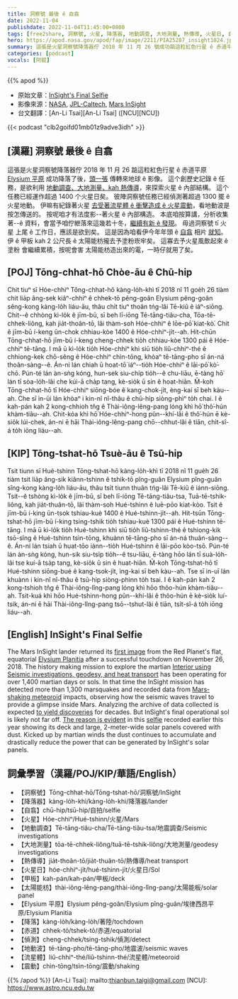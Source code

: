 ```yaml
---
title: 洞察號 最後 ê 自翕
date: 2022-11-04
publishdate: 2022-11-04T11:45:00+0800
tags: [free2share, 洞察號, 火星, 降落器, 地動調查, 大地測量, 熱傳導, 火星日, 自翕, 甲板, 太陽能枋, Elysium 平原, 降落, 赤道, 偵測, 地震波, 流星體]
hero: https://apod.nasa.gov/apod/fap/image/2211/PIA25287_insight1024.jpg
summary: 這張是火星洞察號降落器佇 2018 年 11 月 26 號成功踮這粒紅色行星 ê 赤道平原 Elysium 平原降落了後，頭一張傳轉來地球 ê 影像。
categories: [podcast]
vocals: [阿錕]
---
```


{{% apod %}}

- 原始文章：[InSight's Final Selfie](https://apod.nasa.gov/apod/ap221104.html)
- 影像來源：[NASA](https://www.nasa.gov), [JPL-Caltech](https://www.jpl.nasa.gov/), [Mars InSight](https://mars.nasa.gov/insight/)
- 台文翻譯：[An-Li Tsai][An-Li Tsai] ([NCU][NCU])

{{< podcast "clb2goifd01mb01z9adve3idh" >}}

## [漢羅] 洞察號 最後 ê 自翕
這張是火星洞察號降落器佇 2018 年 11 月 26 踮這粒紅色行星 ê 赤道平原 [Elysium 平原][Elysium Planitia] 成功降落了後，[頭一張][first image] 傳轉來地球 ê 影像。
這个創歷史記錄 ê 任務，是欲利用 [地動調查、大地測量、kah 熱傳導][Interior using Seismic investigations, geodesy, and heat transport]，來探索火星 ê 內部結構。
這个任務已經運作超過 1400 个火星日矣。
彼陣洞察號任務已經偵測著超過 1300 擺 ê 火星地動。
伊嘛有紀錄著火星 [去受著流星體 ê 衝擊造成 ê 火星震動][Mars-shaking meteoroid]，看地動波是按怎傳送的。
按呢咱才有法度影--著火星 ê 內部構造。
本底咱按算講，分析收集著--ê 資料，會當予咱佇紲落來這幾若十冬，[繼續有新 ê 發現][to yield discoveries]。
毋過洞察號 tī 火星 上尾 ê 工作日，應該是欲到矣。
這是因為咱看伊今年年頭 ê [自翕][selfie] 相片 [就知][The reason is evident]。
伊 ê 甲板 kah 2 公尺長 ê 太陽能枋攏去予塗粉崁牢矣。
這寡去予火星風歕起來 ê 塗粉 會繼續累積，按呢會害 太陽能枋造出來的電，一時仔就用了矣。

## [POJ] Tōng-chhat-hō Chòe-āu ê Chū-hip
Chit tiuⁿ sī Hóe-chhiⁿ Tōng-chhat-hō kàng-lo̍h-khì tī 2018 nî 11 goe̍h 26 tiàm chit lia̍p âng-sek kiâⁿ-chhiⁿ ê chhek-tō pêng-goân Elysium pêng-goân sêng-kong kàng-lo̍h liáu-āu, thâu chi̍t tiuⁿ thoân tńg-lâi Tē-kiû ê iáⁿ-siōng.
Chit--ê chhòng kì-lo̍k ê jīm-bū, sī beh lī-iōng Tē-tāng-tiâu-cha, Tōa-tē-chhek-liông, kah jia̍t-thoân-tō, lâi thàm-soh Hóe-chhiⁿ ê lōe-pō͘ kiat-kò͘.
Chit ê jīm-bū í-keng ūn-chok chhiau-kòe 1400 ê Hóe-chhiⁿ-ji̍t--ah.
Hit-chūn Tōng-chhat-hō jīm-bū í-keng cheng-chhek tio̍h chhiau-kòe 1300 pái ê Hóe-chhiⁿ tē-tāng.
I mā ū kì-lo̍k tio̍h Hóe-chhiⁿ khì siū tio̍h liû-chhiⁿ-thé ê chhiong-kek chō-sêng ê Hóe-chhiⁿ chìn-tōng, khòaⁿ tē-tāng-pho sī án-ná thoân-sàng--ê.
Án-ni lán chiah ū hoat-tō͘ iáⁿ--tio̍h Hóe-chhiⁿ ê lāi-pō͘ kò͘-chō.
Pún-té lán àn-sǹg kóng, hun-sek siu-chi̍p tio̍h--ê chu-liāu, ē-tàng hō͘ lán tī sòa-lo̍h-lâi che kúi-ā cha̍p tang, kè-sio̍k ū sin ê hoat-hiān.
M̄-koh Tōng-chhat-hō tī Hóe-chhiⁿ siōng-bóe ê kang-chok-ji̍t, èng-kai sī beh kàu--ah.
Che sī in-ūi lán khòaⁿ i kin-nî nî-thâu ê chū-hip siòng-phìⁿ to̍h chai.
I ê kah-pán kah 2 kong-chhioh tn̂g ê Thài-iông-lêng-pang lóng khì hō͘ thô͘-hún khàm-tiâu--ah.
Chit-kóa khì hō͘ Hóe-chhiⁿ-hong pûn--khí-lâi ê thô͘-hún ē kè-sio̍k lúi-chek, án-ni ē hāi Thài-iông-lêng-pang chō--chhut-lâi ê tiān, chi̍t-sî-á to̍h iōng liáu--ah.

## [KIP] Tōng-tshat-hō Tsuè-āu ê Tsū-hip
Tsit tiunn sī Hué-tshinn Tōng-tshat-hō kàng-lo̍h-khì tī 2018 nî 11 gue̍h 26 tiàm tsit lia̍p âng-sik kiânn-tshinn ê tshik-tō pîng-guân Elysium pîng-guân sîng-kong kàng-lo̍h liáu-āu, thâu tsi̍t tiunn thuân tńg-lâi Tē-kiû ê iánn-siōng.
Tsit--ê tshòng kì-lo̍k ê jīm-bū, sī beh lī-iōng Tē-tāng-tiâu-tsa, Tuā-tē-tshik-liông, kah jia̍t-thuân-tō, lâi thàm-soh Hué-tshinn ê luē-pōo kiat-kòo.
Tsit ê jīm-bū í-king ūn-tsok tshiau-kuè 1400 ê Hué-tshinn-ji̍t--ah.
Hit-tsūn Tōng-tshat-hō jīm-bū í-king tsing-tshik tio̍h tshiau-kuè 1300 pái ê Hué-tshinn tē-tāng.
I mā ū kì-lo̍k tio̍h Hué-tshinn khì siū tio̍h liû-tshinn-thé ê tshiong-kik tsō-sîng ê Hué-tshinn tsìn-tōng, khuànn tē-tāng-pho sī án-ná thuân-sàng--ê.
Án-ni lán tsiah ū huat-tōo iánn--tio̍h Hué-tshinn ê lāi-pōo kòo-tsō.
Pún-té lán àn-sǹg kóng, hun-sik siu-tsi̍p tio̍h--ê tsu-liāu, ē-tàng hōo lán tī suà-lo̍h-lâi tse kuí-ā tsa̍p tang, kè-sio̍k ū sin ê huat-hiān.
M̄-koh Tōng-tshat-hō tī Hué-tshinn siōng-bué ê kang-tsok-ji̍t, ìng-kai sī beh kàu--ah.
Tse sī in-uī lán khuànn i kin-nî nî-thâu ê tsū-hip siòng-phìnn to̍h tsai.
I ê kah-pán kah 2 kong-tshioh tn̂g ê Thài-iông-lîng-pang lóng khì hōo thôo-hún khàm-tiâu--ah.
Tsit-kuá khì hōo Hué-tshinn-hong pûn--khí-lâi ê thôo-hún ē kè-sio̍k luí-tsik, án-ni ē hāi Thài-iông-lîng-pang tsō--tshut-lâi ê tiān, tsi̍t-sî-á to̍h iōng liáu--ah.

## [English] InSight's Final Selfie
The Mars InSight lander returned its [first image][first image] from the Red Planet's flat, equatorial [Elysium Planitia][Elysium Planitia] after a successful touchdown on November 26, 2018.
The history making mission to explore the martian [Interior using Seismic investigations, geodesy, and heat transport][Interior using Seismic investigations, geodesy, and heat transport] has been operating for over 1,400 martian days or sols.
In that time the InSight mission has detected more than 1,300 marsquakes and recorded data from [Mars-shaking meteoroid][Mars-shaking meteoroid] impacts, observing how the seismic waves travel to provide a glimpse inside Mars.
Analyzing the archive of data collected is expected [to yield discoveries][to yield discoveries] for decades.
But InSight's final operational sol is likely not far off.
[The reason is evident][The reason is evident] in this [selfie][selfie] recorded earlier this year showing its deck and large, 2-meter-wide solar panels covered with dust.
Kicked up by martian winds the dust continues to accumulate and drastically reduce the power that can be generated by InSight's solar panels.


## 詞彙學習（漢羅/POJ/KIP/華語/English）
- 【洞察號】Tōng-chhat-hō/Tōng-tshat-hō/洞察號/InSight
- 【降落器】kàng-lo̍h-khì/kàng-lo̍h-khì/降落器/lander
- 【自翕】chū-hip/tsū-hip/自拍/selfie
- 【火星】Hóe-chhiⁿ/Hué-tshinn/火星/Mars
- 【地動調查】Tē-tāng-tiâu-cha/Tē-tāng-tiâu-tsa/地震調查/Seismic investigations
- 【大地測量】tōa-tē-chhek-liông/tuā-tē-tshik-liông/大地測量/geodesy investigations
- 【熱傳導】jia̍t-thoân-tō/jia̍t-thuân-tō/熱傳導/heat transport
- 【火星日】hóe-chhiⁿ-ji̍t/hué-tshinn-ji̍t/火星日/Sol
- 【甲板】kah-pán/kah-pán/甲板/deck
- 【太陽能枋】thài-iông-lêng-pang/thài-iông-lîng-pang/太陽能板/solar panel
- 【Elysium 平原】Elysium pêng-goân/Elysium pîng-guân/埃律西昂平原/Elysium Planitia
- 【降落】kàng-lo̍h/kàng-lo̍h/著陸/tochdown
- 【赤道】chhek-tō/tshek-tō/赤道/equatorial
- 【偵測】cheng-chhek/tsing-tshik/偵測/detect
- 【地動波】tē-tāng-pho/tē-tāng-pho/地震波/seismic waves
- 【流星體】liû-chhiⁿ-thé/liû-tshinn-thé/流星體/meteoroid
- 【震動】chìn-tōng/tsìn-tōng/震動/shaking


{{% /apod %}}
[An-Li Tsai]: mailto:thianbun.taigi@gmail.com
[NCU]: https://www.astro.ncu.edu.tw

[copyright]: https://apod.nasa.gov/apod/fap/lib/about_apod.html#srapply
[License]: https://creativecommons.org/licenses/by/2.0/


[first image]:https://apod.nasa.gov/apod/ap181127.html
[Elysium Planitia]:https://mars.nasa.gov/insight/timeline/prelaunch/landing-site-selection/
[Interior using Seismic investigations, geodesy, and heat transport]:https://mars.nasa.gov/insight/
[Mars-shaking meteoroid]:https://www.nasa.gov/feature/jpl/nasa-s-insight-lander-detects-stunning-meteoroid-impact-on-mars
[to yield discoveries]:https://phys.org/news/2022-10-major-meteorite-impacts-interior-mars.html
[The reason is evident]:https://www.nasa.gov/feature/jpl/nasa-prepares-to-say-farewell-to-insight-spacecraft
[selfie]:https://photojournal.jpl.nasa.gov/catalog/PIA25287


